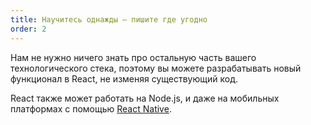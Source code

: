 ```yaml
---
title: Научитесь однажды — пишите где угодно
order: 2
---
```


Нам не нужно ничего знать про остальную часть вашего технологического стека, поэтому вы можете разрабатывать новый функционал в React, не изменяя существующий код.

React также может работать на Node.js, и даже на мобильных платформах с помощью [React Native](https://facebook.github.io/react-native/).
